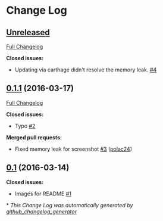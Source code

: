 # Change Log

## [Unreleased](https://github.com/marmelroy/PeekPop/tree/HEAD)

[Full Changelog](https://github.com/marmelroy/PeekPop/compare/0.1.1...HEAD)

**Closed issues:**

- Updating via carthage didn't resolve the memory leak. [\#4](https://github.com/marmelroy/PeekPop/issues/4)

## [0.1.1](https://github.com/marmelroy/PeekPop/tree/0.1.1) (2016-03-17)
[Full Changelog](https://github.com/marmelroy/PeekPop/compare/0.1...0.1.1)

**Closed issues:**

- Typo [\#2](https://github.com/marmelroy/PeekPop/issues/2)

**Merged pull requests:**

- Fixed memory leak for screenshot [\#3](https://github.com/marmelroy/PeekPop/pull/3) ([polac24](https://github.com/polac24))

## [0.1](https://github.com/marmelroy/PeekPop/tree/0.1) (2016-03-14)
**Closed issues:**

- Images for README [\#1](https://github.com/marmelroy/PeekPop/issues/1)



\* *This Change Log was automatically generated by [github_changelog_generator](https://github.com/skywinder/Github-Changelog-Generator)*